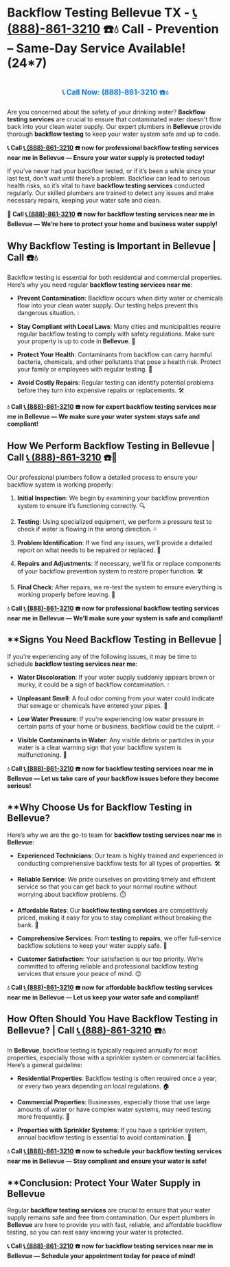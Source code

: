 # **Backflow Testing Bellevue TX - [📞 (888)-861-3210](https://plumbing-texas-3210.netlify.app) ☎️💧** Call - Prevention – Same-Day Service Available! (24*7)
# 

<p align="center" style="font-size: 1.2em; font-weight: bold; margin: 20px 0;">
  <a href="https://plumbing-texas-3210.netlify.app" target="_blank" style="color: #007BFF; text-decoration: none;">📞 Call Now: (888)-861-3210 ☎️💧</a>
</p>

Are you concerned about the safety of your drinking water? **Backflow testing services** are crucial to ensure that contaminated water doesn't flow back into your clean water supply. Our expert plumbers in **Bellevue** provide thorough **backflow testing** to keep your water system safe and up to code.

**📞 Call [📞 (888)-861-3210](https://plumbing-texas-3210.netlify.app) ☎️ now for professional **backflow testing services near me** in Bellevue — Ensure your water supply is protected today!**

If you’ve never had your backflow tested, or if it’s been a while since your last test, don’t wait until there’s a problem. Backflow can lead to serious health risks, so it’s vital to have **backflow testing services** conducted regularly. Our skilled plumbers are trained to detect any issues and make necessary repairs, keeping your water safe and clean.

**🚨 Call [📞 (888)-861-3210](https://plumbing-texas-3210.netlify.app) ☎️ now for **backflow testing services near me** in Bellevue — We’re here to protect your home and business water supply!**

## **Why Backflow Testing is Important in Bellevue | Call  ☎️💧**

Backflow testing is essential for both residential and commercial properties. Here’s why you need regular **backflow testing services near me**:

- **Prevent Contamination**: Backflow occurs when dirty water or chemicals flow into your clean water supply. Our testing helps prevent this dangerous situation. 💧

- **Stay Compliant with Local Laws**: Many cities and municipalities require regular backflow testing to comply with safety regulations. Make sure your property is up to code in **Bellevue**. 📜

- **Protect Your Health**: Contaminants from backflow can carry harmful bacteria, chemicals, and other pollutants that pose a health risk. Protect your family or employees with regular testing. 🏥

- **Avoid Costly Repairs**: Regular testing can identify potential problems before they turn into expensive repairs or replacements. 🛠️

**💧 Call [📞 (888)-861-3210](https://plumbing-texas-3210.netlify.app) ☎️ now for expert **backflow testing services near me** in Bellevue — We make sure your water system stays safe and compliant!**

## **How We Perform Backflow Testing in Bellevue | Call [📞 (888)-861-3210](https://plumbing-texas-3210.netlify.app) ☎️🔧**

Our professional plumbers follow a detailed process to ensure your backflow system is working properly:

1. **Initial Inspection**: We begin by examining your backflow prevention system to ensure it’s functioning correctly. 🔍

2. **Testing**: Using specialized equipment, we perform a pressure test to check if water is flowing in the wrong direction. 💦

3. **Problem Identification**: If we find any issues, we’ll provide a detailed report on what needs to be repaired or replaced. 📝

4. **Repairs and Adjustments**: If necessary, we’ll fix or replace components of your backflow prevention system to restore proper function. 🛠️

5. **Final Check**: After repairs, we re-test the system to ensure everything is working properly before leaving. 🔧

**💧 Call [📞 (888)-861-3210](https://plumbing-texas-3210.netlify.app) ☎️ now for professional **backflow testing services near me** in Bellevue — We’ll make sure your system is safe and compliant!**

## **Signs You Need Backflow Testing in Bellevue | 

If you're experiencing any of the following issues, it may be time to schedule **backflow testing services near me**:

- **Water Discoloration**: If your water supply suddenly appears brown or murky, it could be a sign of backflow contamination. 💧

- **Unpleasant Smell**: A foul odor coming from your water could indicate that sewage or chemicals have entered your pipes. 🚿

- **Low Water Pressure**: If you're experiencing low water pressure in certain parts of your home or business, backflow could be the culprit. 💦

- **Visible Contaminants in Water**: Any visible debris or particles in your water is a clear warning sign that your backflow system is malfunctioning. 💩

**💧 Call [📞 (888)-861-3210](https://plumbing-texas-3210.netlify.app) ☎️ now for **backflow testing services near me** in Bellevue — Let us take care of your backflow issues before they become serious!**

## **Why Choose Us for Backflow Testing in Bellevue? 

Here’s why we are the go-to team for **backflow testing services near me** in **Bellevue**:

- **Experienced Technicians**: Our team is highly trained and experienced in conducting comprehensive backflow tests for all types of properties. 🛠️

- **Reliable Service**: We pride ourselves on providing timely and efficient service so that you can get back to your normal routine without worrying about backflow problems. ⏱️

- **Affordable Rates**: Our **backflow testing services** are competitively priced, making it easy for you to stay compliant without breaking the bank. 💸

- **Comprehensive Services**: From **testing** to **repairs**, we offer full-service backflow solutions to keep your water supply safe. 🔧

- **Customer Satisfaction**: Your satisfaction is our top priority. We’re committed to offering reliable and professional backflow testing services that ensure your peace of mind. 😊

**💧 Call [📞 (888)-861-3210](https://plumbing-texas-3210.netlify.app) ☎️ now for affordable **backflow testing services near me** in Bellevue — Let us keep your water safe and compliant!**

## **How Often Should You Have Backflow Testing in Bellevue? | Call [📞 (888)-861-3210](https://plumbing-texas-3210.netlify.app) ☎️💧**

In **Bellevue**, backflow testing is typically required annually for most properties, especially those with a sprinkler system or commercial facilities. Here’s a general guideline:

- **Residential Properties**: Backflow testing is often required once a year, or every two years depending on local regulations. 🏠

- **Commercial Properties**: Businesses, especially those that use large amounts of water or have complex water systems, may need testing more frequently. 🏢

- **Properties with Sprinkler Systems**: If you have a sprinkler system, annual backflow testing is essential to avoid contamination. 🌱

**💧 Call [📞 (888)-861-3210](https://plumbing-texas-3210.netlify.app) ☎️ now to schedule your **backflow testing services near me** in Bellevue — Stay compliant and ensure your water is safe!**

## **Conclusion: Protect Your Water Supply in Bellevue 

Regular **backflow testing services** are crucial to ensure that your water supply remains safe and free from contamination. Our expert plumbers in **Bellevue** are here to provide you with fast, reliable, and affordable backflow testing, so you can rest easy knowing your water is protected. 

**📞 Call [📞 (888)-861-3210](https://plumbing-texas-3210.netlify.app) ☎️ now for **backflow testing services near me** in Bellevue — Schedule your appointment today for peace of mind!**
